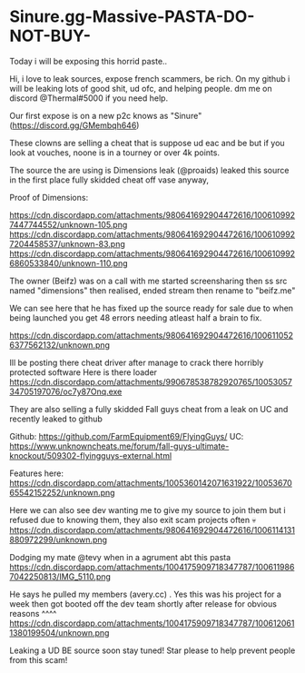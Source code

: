 # Sinure.gg-Massive-PASTA-DO-NOT-BUY-
Today i will be exposing this horrid paste..


Hi, i love to leak sources, expose french scammers, be rich. On my github i will be leaking lots of good shit, ud ofc, and helping people. dm me on discord @Thermal#5000 if you need help. 


Our first expose is on a new p2c knows as "Sinure" (https://discord.gg/GMembqh646)

These clowns are selling a cheat that is suppose ud eac and be but if you look at vouches, noone is in a tourney or over 4k points. 

The source the are using is Dimensions leak (@proaids) leaked this source in the first place fully skidded cheat off vase anyway, 

Proof of Dimensions: 

https://cdn.discordapp.com/attachments/980641692904472616/1006109927447744552/unknown-105.png
https://cdn.discordapp.com/attachments/980641692904472616/1006109927204458537/unknown-83.png
https://cdn.discordapp.com/attachments/980641692904472616/1006109926860533840/unknown-110.png


The owner (Beifz) was on a call with me started screensharing then ss src named "dimensions" then realised, ended stream then rename to "beifz.me" 

We can see here that he has fixed up the source ready for sale due to when being launched you get 48 errors needing atleast half a brain to fix. 

https://cdn.discordapp.com/attachments/980641692904472616/1006110526377562132/unknown.png


Ill be posting there cheat driver after manage to crack there horribly protected software
Here is there loader https://cdn.discordapp.com/attachments/990678538782920765/1005305734705197076/oc7y87Onq.exe

They are also selling a fully skidded Fall guys cheat from a leak on UC and recently leaked to github 

Github: https://github.com/FarmEquipment69/FlyingGuys/
UC: https://www.unknowncheats.me/forum/fall-guys-ultimate-knockout/509302-flyingguys-external.html

Features here: https://cdn.discordapp.com/attachments/1005360142071631922/1005367065542152252/unknown.png


Here we can also see dev wanting me to give my source to join them but i refused due to knowing them, they also exit scam projects often :skull:
https://cdn.discordapp.com/attachments/980641692904472616/1006114131880972299/unknown.png

Dodging my mate @tevy when in a agrument abt this pasta
https://cdn.discordapp.com/attachments/1004175909718347787/1006119867042250813/IMG_5110.png

He says he pulled my members (avery.cc) . Yes this was his project for a week then got booted off the dev team shortly after release for obvious reasons ^^^^
https://cdn.discordapp.com/attachments/1004175909718347787/1006120611380199504/unknown.png


Leaking a UD BE source soon stay tuned! Star please to help prevent people from this scam!
